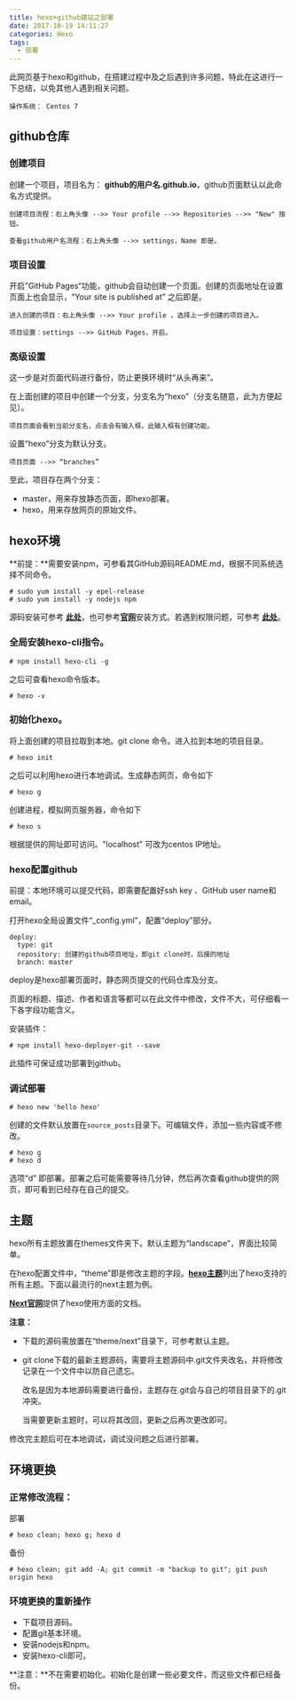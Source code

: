 ```yaml
---
title: hexo+github建站之部署
date: 2017-10-19 14:11:27
categories: Hexo
tags:
  - 部署
---
```


此网页基于hexo和github，在搭建过程中及之后遇到许多问题，特此在这进行一下总结，以免其他人遇到相关问题。

```
操作系统： Centos 7
```

## github仓库

### 创建项目

创建一个项目，项目名为： **github的用户名.github.io**，github页面默认以此命名方式提供。

```shell
创建项目流程：右上角头像 -->> Your profile -->> Repositories -->> "New" 按钮。

查看github用户名流程：右上角头像 -->> settings，Name 即是。
```

### 项目设置

开启”GitHub Pages“功能，github会自动创建一个页面。创建的页面地址在设置页面上也会显示，“Your site is published at” 之后即是。

```shell
进入创建的项目：右上角头像 -->> Your profile ，选择上一步创建的项目进入。

项目设置：settings -->> GitHub Pages，开启。
```

### 高级设置

这一步是对页面代码进行备份，防止更换环境时“从头再来”。

在上面创建的项目中创建一个分支，分支名为“hexo”（分支名随意，此为方便起见）。

```shell
项目页面会看到当前分支名，点击会有输入框，此输入框有创建功能。
```

设置“hexo”分支为默认分支。

```shell
项目页面 -->> “branches” 
```

至此，项目存在两个分支：

- master，用来存放静态页面，即hexo部署。
- hexo，用来存放网页的原始文件。

## hexo环境

**前提：**需要安装npm，可参看其GitHub源码README.md，根据不同系统选择不同命令。

```shell
# sudo yum install -y epel-release
# sudo yum install -y nodejs npm
```

源码安装可参考 [**此处**](http://frontenddev.org/article/ali-cloud-ecs-use-result-1-use-yum-to-install-nodejs-npm-environment.html)，也可参考[**官网**](https://github.com/nodesource/distributions)安装方式。若遇到权限问题，可参考 [**此处**](https://docs.npmjs.com/getting-started/fixing-npm-permissions)。

### 全局安装hexo-cli指令。

```shell
# npm install hexo-cli -g
```

之后可查看hexo命令版本。

```shell
# hexo -v 
```

### 初始化hexo。

将上面创建的项目拉取到本地。git clone 命令。进入拉到本地的项目目录。

```shell
# hexo init
```

之后可以利用hexo进行本地调试。生成静态网页，命令如下

```shell
# hexo g
```

创建进程，模拟网页服务器，命令如下

```shell
# hexo s
```

根据提供的网址即可访问。"localhost" 可改为centos IP地址。

### hexo配置github

前提：本地环境可以提交代码，即需要配置好ssh key 、GitHub user name和email。

打开hexo全局设置文件“_config.yml”，配置“deploy”部分。

```shell
deploy:
  type: git
  repository: 创建的github项目地址，即git clone时，后接的地址
  branch: master
```

deploy是hexo部署页面时，静态网页提交的代码仓库及分支。

页面的标题、描述、作者和语言等都可以在此文件中修改，文件不大，可仔细看一下各字段功能含义。

安装插件：

```shell
# npm install hexo-deployer-git --save
```

此插件可保证成功部署到github。

### 调试部署

```shell
# hexo new 'hello hexo'
```

创建的文件默认放置在`source_posts`目录下。可编辑文件，添加一些内容或不修改。

```shell
# hexo g
# hexo d
```

选项“d” 即部署。部署之后可能需要等待几分钟，然后再次查看github提供的网页，即可看到已经存在自己的提交。

## 主题

hexo所有主题放置在themes文件夹下。默认主题为“landscape”，界面比较简单。

在hexo配置文件中，“theme”即是修改主题的字段。[**hexo主题**](https://hexo.io/themes/)列出了hexo支持的所有主题。下面以最流行的next主题为例。

[**Next官网**](http://theme-next.iissnan.com/)提供了hexo使用方面的文档。

**注意：**

- 下载的源码需放置在“theme/next”目录下，可参考默认主题。

- git clone下载的最新主题源码，需要将主题源码中.git文件夹改名，并将修改记录在一个文件中以防自己遗忘。

  改名是因为本地源码需要进行备份，主题存在.git会与自己的项目目录下的.git冲突。

  当需要更新主题时，可以将其改回，更新之后再次更改即可。

修改完主题后可在本地调试，调试没问题之后进行部署。

## 环境更换

### 正常修改流程：

部署

```shell
# hexo clean; hexo g; hexo d
```

备份

```shell
# hexo clean; git add -A; git commit -m "backup to git"; git push origin hexo
```

### 环境更换的重新操作

- 下载项目源码。
- 配置git基本环境。
- 安装nodejs和npm。
- 安装hexo-cli即可。

**注意：**不在需要初始化。初始化是创建一些必要文件，而这些文件都已经备份。
